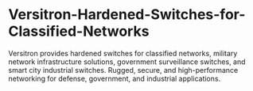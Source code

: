 # Versitron-Hardened-Switches-for-Classified-Networks
Versitron provides hardened switches for classified networks, military network infrastructure solutions, government surveillance switches, and smart city industrial switches. Rugged, secure, and high-performance networking for defense, government, and industrial applications.
